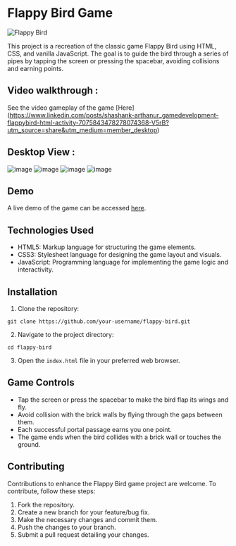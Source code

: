 # Flappy Bird Game

![Flappy Bird](flappy-bird.png)

This project is a recreation of the classic game Flappy Bird using HTML, CSS, and vanilla JavaScript. The goal is to guide the bird through a series of pipes by tapping the screen or pressing the spacebar, avoiding collisions and earning points.

## Video walkthrough :
See the video gameplay of the game [Here] (https://www.linkedin.com/posts/shashank-arthanur_gamedevelopment-flappybird-html-activity-7075843478278074368-V5rB?utm_source=share&utm_medium=member_desktop)

## Desktop View :
![image](https://res.cloudinary.com/dboa7dqkl/image/upload/v1687013043/flappy%20bird%20game/Screenshot_2023-06-17_191459_rpavfg.png )
![image](https://res.cloudinary.com/dboa7dqkl/image/upload/v1687013043/flappy%20bird%20game/Screenshot_2023-06-17_193334_txvymy.png )
![image](https://res.cloudinary.com/dboa7dqkl/image/upload/v1687013042/flappy%20bird%20game/Screenshot_2023-06-17_192902_cn6mav.png )
![image](https://res.cloudinary.com/dboa7dqkl/image/upload/v1687013046/flappy%20bird%20game/Screenshot_2023-06-17_193724_f9zsbx.png )

## Demo

A live demo of the game can be accessed [here]([https://your-demo-link](https://flappy-bird-fg4y.onrender.com)).

## Technologies Used

- HTML5: Markup language for structuring the game elements.
- CSS3: Stylesheet language for designing the game layout and visuals.
- JavaScript: Programming language for implementing the game logic and interactivity.

## Installation

1. Clone the repository:

```
git clone https://github.com/your-username/flappy-bird.git
```

2. Navigate to the project directory:

```
cd flappy-bird
```

3. Open the `index.html` file in your preferred web browser.

## Game Controls

- Tap the screen or press the spacebar to make the bird flap its wings and fly.
- Avoid collision with the brick walls by flying through the gaps between them.
- Each successful portal passage earns you one point.
- The game ends when the bird collides with a brick wall or touches the ground.

## Contributing

Contributions to enhance the Flappy Bird game project are welcome. To contribute, follow these steps:

1. Fork the repository.
2. Create a new branch for your feature/bug fix.
3. Make the necessary changes and commit them.
4. Push the changes to your branch.
5. Submit a pull request detailing your changes.
